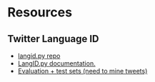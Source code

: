 # Resources

## Twitter Language ID

* [langid.py repo](https://github.com/saffsd/langid.py)
* [LangID.py documentation.](http://www.aclweb.org/anthology/P12-3005)
* [Evaluation + test sets (need to mine tweets)](https://blog.twitter.com/engineering/en_us/a/2015/evaluating-language-identification-performance.html)